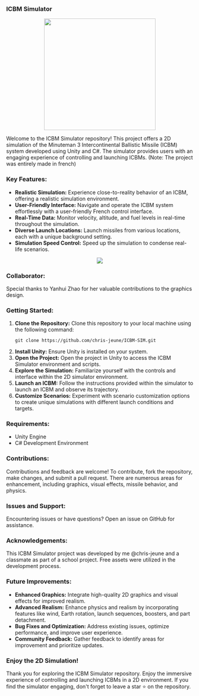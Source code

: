 ### ICBM Simulator

<p align="center">
   
<img width="300" src="https://github.com/chris-jeune/ICBM-SIM/assets/145855247/268e9b8b-9ff7-4899-b6c6-f5ebe619ce8f">

</p>

Welcome to the ICBM Simulator repository! This project offers a 2D simulation of the Minuteman 3 Intercontinental Ballistic Missile (ICBM) system developed using Unity and C#. The simulator provides users with an engaging experience of controlling and launching ICBMs.
(Note: The project was entirely made in french)

### Key Features:
- **Realistic Simulation:** Experience close-to-reality behavior of an ICBM, offering a realistic simulation environment.
- **User-Friendly Interface:** Navigate and operate the ICBM system effortlessly with a user-friendly French control interface.
- **Real-Time Data:** Monitor velocity, altitude, and fuel levels in real-time throughout the simulation.
- **Diverse Launch Locations:** Launch missiles from various locations, each with a unique background setting.
- **Simulation Speed Control:** Speed up the simulation to condense real-life scenarios.

<p align="center">

<img  src="https://github.com/chris-jeune/ICBM-SIM/assets/145855247/1e8760f7-0333-4f66-a843-011376c4cd81"> 

</p>

### Collaborator:
Special thanks to Yanhui Zhao for her valuable contributions to the graphics design.

### Getting Started:
1. **Clone the Repository:** Clone this repository to your local machine using the following command:
   ```
   git clone https://github.com/chris-jeune/ICBM-SIM.git
   ```
2. **Install Unity:** Ensure Unity is installed on your system.
3. **Open the Project:** Open the project in Unity to access the ICBM Simulator environment and scripts.
4. **Explore the Simulation:** Familiarize yourself with the controls and interface within the 2D simulator environment.
5. **Launch an ICBM:** Follow the instructions provided within the simulator to launch an ICBM and observe its trajectory.
6. **Customize Scenarios:** Experiment with scenario customization options to create unique simulations with different launch conditions and targets.

### Requirements:
- Unity Engine
- C# Development Environment

### Contributions:
Contributions and feedback are welcome! To contribute, fork the repository, make changes, and submit a pull request. There are numerous areas for enhancement, including graphics, visual effects, missile behavior, and physics.

### Issues and Support:
Encountering issues or have questions? Open an issue on GitHub for assistance.

### Acknowledgements:
This ICBM Simulator project was developed by me @chris-jeune and a classmate as part of a school project. Free assets were utilized in the development process.

### Future Improvements:
- **Enhanced Graphics:** Integrate high-quality 2D graphics and visual effects for improved realism.
- **Advanced Realism:** Enhance physics and realism by incorporating features like wind, Earth rotation, launch sequences, boosters, and part detachment.
- **Bug Fixes and Optimization:** Address existing issues, optimize performance, and improve user experience.
- **Community Feedback:** Gather feedback to identify areas for improvement and prioritize updates.

### Enjoy the 2D Simulation!
Thank you for exploring the ICBM Simulator repository. Enjoy the immersive experience of controlling and launching ICBMs in a 2D environment. If you find the simulator engaging, don't forget to leave a star ⭐️ on the repository.
